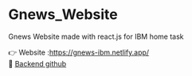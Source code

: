 # Gnews_Website
Gnews Website made with react.js for IBM home task

👉 Website :https://gnews-ibm.netlify.app/<br/> 
🔗 [Backend github](https://github.com/Vitals9367/Gnews_Backend)
